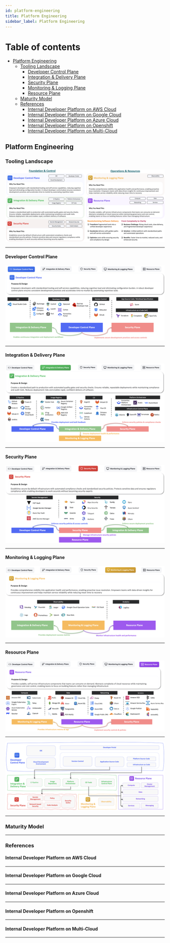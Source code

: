 ```yaml
---
id: platform-engineering
title: Platform Engineering
sidebar_label: Platform Engineering
---
```


Table of contents
=================

<!--ts-->
   * [Platform Engineering](#platform-engineering)
      * [Tooling Landscape](#tooling-landscape)
        * [Developer Control Plane](#developer-control-plane)
        * [Integration & Delivery Plane](#integration--delivery-plane)
        * [Security Plane](#security-plane)
        * [Monitoring & Logging Plane](#monitoring--logging-plane)
        * [Resource Plane](#resource-plane)
      * [Maturity Model](#maturity-model)
      * [References](#references)
        * [Internal Developer Platform on AWS Cloud](#internal-developer-platform-on-aws-cloud)
        * [Internal Developer Platform on Google Cloud](#internal-developer-platform-on-google-cloud)
        * [Internal Developer Platform on Azure Cloud](#internal-developer-platform-on-azure-cloud)
        * [Internal Developer Platform on Openshift](#internal-developer-platform-on-openshift)
        * [Internal Developer Platform on Multi-Cloud](#internal-developer-platform-on-multi-cloud)
<!--te-->

## Platform Engineering

### Tooling Landscape

![TLS](https://raw.githubusercontent.com/kranthiB/tech-pulse/main/images/platform-engineering/0001-TLS.png)

-----

#### Developer Control Plane

![DCP](https://raw.githubusercontent.com/kranthiB/tech-pulse/main/images/platform-engineering/0002-DCP.png)

-----

#### Integration & Delivery Plane

![IDP](https://raw.githubusercontent.com/kranthiB/tech-pulse/main/images/platform-engineering/0003-IDP.png)

-----

#### Security Plane

![PSP](https://raw.githubusercontent.com/kranthiB/tech-pulse/main/images/platform-engineering/0004-PSP.png)

-----

#### Monitoring & Logging Plane

![MLP](https://raw.githubusercontent.com/kranthiB/tech-pulse/main/images/platform-engineering/0005-MLP.png)

-----

#### Resource Plane

![PRP](https://raw.githubusercontent.com/kranthiB/tech-pulse/main/images/platform-engineering/0006-PRP.png)

-----

![LSS](https://raw.githubusercontent.com/kranthiB/tech-pulse/main/images/platform-engineering/0007-LSS.png)

-----

### Maturity Model

-----

### References

#### Internal Developer Platform on AWS Cloud

-----

#### Internal Developer Platform on Google Cloud

-----

#### Internal Developer Platform on Azure Cloud

-----

#### Internal Developer Platform on Openshift

-----

#### Internal Developer Platform on Multi-Cloud

-----
